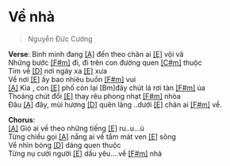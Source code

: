 # Về nhà
> Nguyễn Đức Cường

**Verse**:
Bình minh đang [[A]]() đến theo chân ai [[E]]() vội vã   
Những bước [[F#m]]() đi, đi trên con đường quen [[C#m]]() thuộc   
Tìm về [[D]]() nơi ngày xa [[E]]() xưa   
Về nơi [[E]]() ấy bao nhiêu buồn [[F#m]]() vui   
[[A]]() Kìa , con [[E]]() phố còn lại [Bm]đây chút lá rơi tàn [[F#m]]() úa   
Thoáng chút đổi [[E]]() thay rêu phong nhạt [[F#m]]() nhòa   
Đâu [[A]]() đây, mùi hương [[D]]() quên lãng ..dưới [[E]]() chân ai [[F#m]]() về.  
  
**Chorus**:  
[[A]]() Gió ai về theo những tiếng [[E]]() ru..u...ù   
Từng chiều gọi [[A]]() nắng ai về tắm mát ven [[E]]() sông   
Về nhìn bóng [[D]]() dáng quen thuộc   
Từng nụ cười người [[E]]() dấu yêu....về [[F#m]]() nhà  
